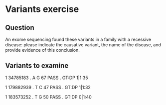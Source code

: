 # Variants exercise

## Question

An exome sequencing found these variants in a family with a recessive disease: please indicate the causative variant, the name of the disease, and provide evidence of this conclusion.

## Variants to examine

1 34785183 . A G 67 PASS . GT:DP 1|1:35

1 179882939 . T C 47 PASS . GT:DP 1|1:32

1 183573252 . T G 50 PASS . GT:DP 0|1:40